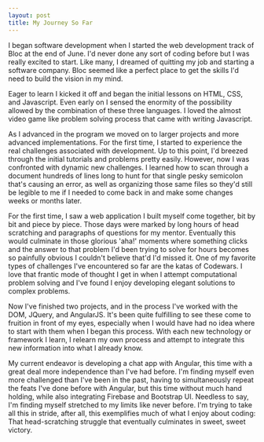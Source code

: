 ```yaml
---
layout: post
title: My Journey So Far
---
```


I began software development when I started the web development track of Bloc at the end of June. I'd never done any sort of coding before but I was really excited to start. Like many, I dreamed of quitting my job and starting a software company. Bloc seemed like a perfect place to get the skills I'd need to build the vision in my mind.

Eager to learn I kicked it off and began the initial lessons on HTML, CSS, and Javascript. Even early on I sensed the enormity of the possibility allowed by the combination of these three languages. I loved the almost video game like problem solving process that came with writing Javascript.

As I advanced in the program we moved on to larger projects and more advanced implementations. For the first time, I started to experience the real challenges associated with development. Up to this point, I'd breezed through the initial tutorials and problems pretty easily. However, now I was confronted with dynamic new challenges. I learned how to scan through a document hundreds of lines long to hunt for that single pesky semicolon that's causing an error, as well as organizing those same files so they'd still be legible to me if I needed to come back in and make some changes weeks or months later.

For the first time, I saw a web application I built myself come together, bit by bit and piece by piece. Those days were marked by long hours of head scratching and paragraphs of questions for my mentor. Eventually this would culminate in those glorious 'aha!' moments where something clicks and the answer to that problem I'd been trying to solve for hours becomes so painfully obvious I couldn't believe that'd I'd missed it. One of my favorite types of challenges I've encountered so far are the katas of Codewars. I love that frantic mode of thought I get in when I attempt computational problem solving and I've found I enjoy developing elegant solutions to complex problems.

Now I've finished two projects, and in the process I've worked with the DOM, JQuery, and AngularJS. It's been quite fulfilling to see these come to fruition in front of my eyes, especially when I would have had no idea where to start with them when I began this process. With each new technology or framework I learn, I relearn my own process and attempt to integrate this new information into what I already know.

My current endeavor is developing a chat app with Angular, this time with a great deal more independence than I've had before. I'm finding myself even more challenged than I've been in the past, having to simultaneously repeat the feats I've done before with Angular, but this time without much hand holding, while also integrating Firebase and Bootstrap UI. Needless to say, I'm finding myself stretched to my limits like never before. I'm trying to take all this in stride, after all, this exemplifies much of what I enjoy about coding: That head-scratching struggle that eventually culminates in sweet, sweet victory.  
